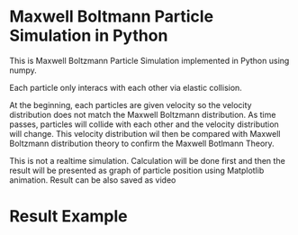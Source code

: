 # Maxwell Boltmann Particle Simulation in Python
This is Maxwell Boltzmann Particle Simulation implemented in Python using numpy.

Each particle only interacs with each other via elastic collision.

At the beginning, each particles are given velocity so the velocity distribution does not match the Maxwell Boltzmann distribution. 
As time passes, particles will collide with each other and the velocity distribution will change.
This velocity distribution wil then be compared with Maxwell Boltzmann distribution theory to confirm the Maxwell Botlmann Theory.

This is not a realtime simulation. Calculation will be done first and then the result will be presented as graph of particle position using Matplotlib animation.
Result can be also saved as video

# Result Example
